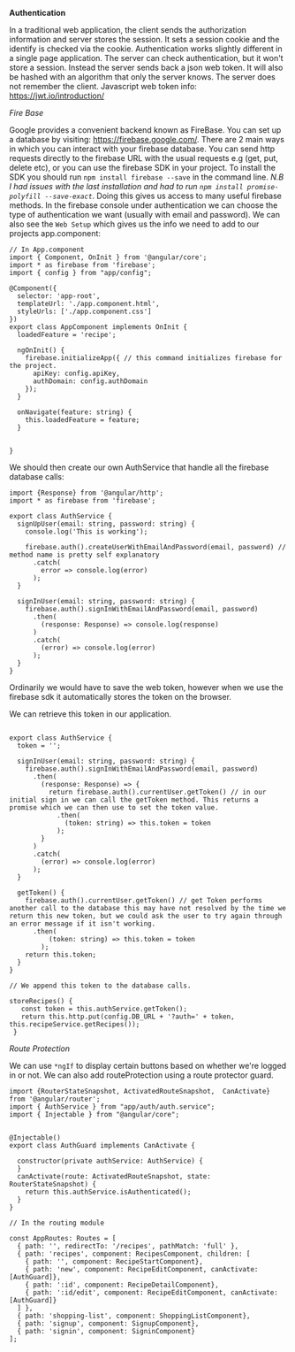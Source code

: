 **Authentication**

In a traditional web application, the client sends the authorization information and server stores the session. It sets a session cookie and the identify is checked via the cookie.
Authentication works slightly different in a single page application. The server can check authentication, but it won't store a session. Instead the server sends back a json web token. It will also be hashed with an algorithm that only the server knows. The server does not remember the client.
Javascript web token info: https://jwt.io/introduction/

*Fire Base*

Google provides a convenient backend known as FireBase. You can set up a database by visiting:
https://firebase.google.com/.
There are 2 main ways in which you can interact with your firebase database. You can send http requests directly to the firebase URL with the usual requests e.g (get, put, delete etc), or you can use the firebase SDK in your project.
To install the SDK you should run `npm install firebase --save` in the command line.
*N.B I had issues with the last installation and had to run `npm install promise-polyfill --save-exact`*. Doing this gives us access to many useful firebase methods.
In the firebase console under authentication we can choose the type of authentication we want (usually with email and password). We can also see the `Web Setup` which gives us the info we need to add to our projects app.component:
```
// In App.component
import { Component, OnInit } from '@angular/core';
import * as firebase from 'firebase';
import { config } from "app/config";

@Component({
  selector: 'app-root',
  templateUrl: './app.component.html',
  styleUrls: ['./app.component.css']
})
export class AppComponent implements OnInit {
  loadedFeature = 'recipe';

  ngOnInit() {
    firebase.initializeApp({ // this command initializes firebase for the project.
      apiKey: config.apiKey,
      authDomain: config.authDomain
    });
  }

  onNavigate(feature: string) {
    this.loadedFeature = feature;
  }


}
```

We should then create our own AuthService that handle all the firebase database calls:
```
import {Response} from '@angular/http';
import * as firebase from 'firebase';

export class AuthService {
  signUpUser(email: string, password: string) {
    console.log('This is working');

    firebase.auth().createUserWithEmailAndPassword(email, password) // method name is pretty self explanatory
      .catch(
        error => console.log(error)
      );
  }

  signInUser(email: string, password: string) {
    firebase.auth().signInWithEmailAndPassword(email, password)
      .then(
        (response: Response) => console.log(response)
      )
      .catch(
        (error) => console.log(error)
      );
  }
}

```
Ordinarily we would have to save the web token, however when we use the firebase sdk it automatically stores the token on the browser.

We can retrieve this token in our application.

```

export class AuthService {
  token = '';

  signInUser(email: string, password: string) {
    firebase.auth().signInWithEmailAndPassword(email, password)
      .then(
        (response: Response) => {
          return firebase.auth().currentUser.getToken() // in our initial sign in we can call the getToken method. This returns a promise which we can then use to set the token value.
            .then(
              (token: string) => this.token = token
            );
        }
      )
      .catch(
        (error) => console.log(error)
      );
  }

  getToken() {
    firebase.auth().currentUser.getToken() // get Token performs another call to the database this may have not resolved by the time we return this new token, but we could ask the user to try again through an error message if it isn't working.
      .then(
          (token: string) => this.token = token
        );
    return this.token;
  }
}

// We append this token to the database calls.

storeRecipes() {
   const token = this.authService.getToken();
   return this.http.put(config.DB_URL + '?auth=' + token, this.recipeService.getRecipes());
 }

```

*Route Protection*

We can use `*ngIf` to display certain buttons based on whether we're logged in or not.
We can also add routeProtection using a route protector guard.
```
import {RouterStateSnapshot, ActivatedRouteSnapshot,  CanActivate} from '@angular/router';
import { AuthService } from "app/auth/auth.service";
import { Injectable } from "@angular/core";


@Injectable()
export class AuthGuard implements CanActivate {

  constructor(private authService: AuthService) {
  }
  canActivate(route: ActivatedRouteSnapshot, state: RouterStateSnapshot) {
    return this.authService.isAuthenticated();
  }
}

// In the routing module

const AppRoutes: Routes = [
  { path: '', redirectTo: '/recipes', pathMatch: 'full' },
  { path: 'recipes', component: RecipesComponent, children: [
    { path: '', component: RecipeStartComponent},
    { path: 'new', component: RecipeEditComponent, canActivate: [AuthGuard]},
    { path: ':id', component: RecipeDetailComponent},
    { path: ':id/edit', component: RecipeEditComponent, canActivate: [AuthGuard]}
  ] },
  { path: 'shopping-list', component: ShoppingListComponent},
  { path: 'signup', component: SignupComponent},
  { path: 'signin', component: SigninComponent}
];
```
